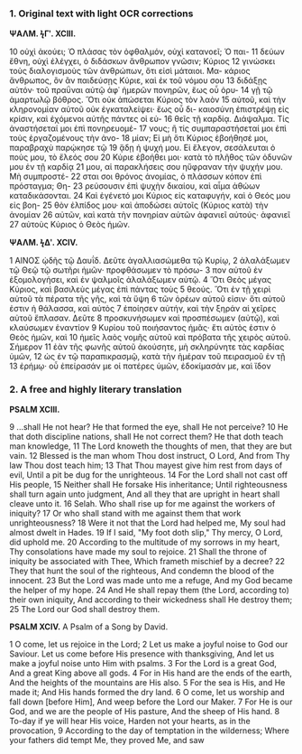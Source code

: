 ### 1. Original text with light OCR corrections

**ΨΑΛΜ. ϟΓʹ. XCIII.**

10 οὐχὶ ἀκούει; Ὁ πλάσας τὸν ὀφθαλμόν, οὐχὶ κατανοεῖ; Ὁ παι-
11 δεύων ἔθνη, οὐχὶ ἐλέγχει, ὁ διδάσκων ἄνθρωπον γνῶσιν; Κύριος
12 γινώσκει τοὺς διαλογισμοὺς τῶν ἀνθρώπων, ὅτι εἰσὶ μάταιοι. Μα-
   κάριος ἄνθρωπος, ὃν ἂν παιδεύσῃς Κύριε, καὶ ἐκ τοῦ νόμου σου
13 διδάξῃς αὐτόν· τοῦ πραΰναι αὐτῷ ἀφ᾿ ἡμερῶν πονηρῶν, ἕως οὗ ὀρυ-
14 γῇ τῷ ἁμαρτωλῷ βόθρος. Ὅτι οὐκ ἀπώσεται Κύριος τὸν λαὸν
15 αὐτοῦ, καὶ τὴν κληρονομίαν αὐτοῦ οὐκ ἐγκαταλείψει· ἕως οὗ δι-
   καιοσύνη ἐπιστρέψῃ εἰς κρίσιν, καὶ ἐχόμενοι αὐτῆς πάντες οἱ εὐ-
16 θεῖς τῇ καρδίᾳ. Διάψαλμα. Τίς ἀναστήσεταί μοι ἐπὶ πονηρευομέ-
17 νους; ἢ τίς συμπαραστήσεταί μοι ἐπὶ τοὺς ἐργαζομένους τὴν ἀνο-
18 μίαν; Εἰ μὴ ὅτι Κύριος ἐβοήθησέ μοι, παραβραχὺ παρῴκησε τῷ
19 ᾅδῃ ἡ ψυχή μου. Εἰ ἔλεγον, σεσάλευται ὁ ποὺς μου, τὸ ἔλεός σου
20 Κύριε ἐβοήθει μοι· κατὰ τὸ πλῆθος τῶν ὀδυνῶν μου ἐν τῇ καρδίᾳ
21 μου, αἱ παρακλήσεις σου ηὔφραναν τὴν ψυχήν μου. Μὴ συμπροστέ-
22 σται σοι θρόνος ἀνομίας, ὁ πλάσσων κόπον ἐπὶ πρόσταγμα; Θη-
23 ρεύσουσιν ἐπὶ ψυχὴν δικαίου, καὶ αἷμα ἀθώων καταδικάσονται.
24 Καὶ ἐγένετό μοι Κύριος εἰς καταφυγήν, καὶ ὁ Θεός μου εἰς βοη-
25 θὸν ἐλπίδος μου· καὶ ἀποδώσει αὐτοῖς (Κύριος κατὰ) τὴν ἀνομίαν
26 αὐτῶν, καὶ κατὰ τὴν πονηρίαν αὐτῶν ἀφανιεῖ αὐτούς· ἀφανιεῖ
27 αὐτοὺς Κύριος ὁ Θεὸς ἡμῶν.

**ΨΑΛΜ. ϟΔʹ. XCIV.**

1 ΑΙΝΟΣ ᾠδῆς τῷ Δαυΐδ. Δεῦτε ἀγαλλιασώμεθα τῷ Κυρίῳ,
2 ἀλαλάξωμεν τῷ Θεῷ τῷ σωτῆρι ἡμῶν· προφθάσωμεν τὸ πρόσω-
3 πον αὐτοῦ ἐν ἐξομολογήσει, καὶ ἐν ψαλμοῖς ἀλαλάξωμεν αὐτῷ.
4 Ὅτι Θεὸς μέγας Κύριος, καὶ βασιλεὺς μέγας ἐπὶ πάντας τοὺς
5 θεούς. Ὅτι ἐν τῇ χειρὶ αὐτοῦ τὰ πέρατα τῆς γῆς, καὶ τὰ ὕψη
6 τῶν ὀρέων αὐτοῦ εἰσιν· ὅτι αὐτοῦ ἐστιν ἡ θάλασσα, καὶ αὐτὸς
7 ἐποίησεν αὐτήν, καὶ τὴν ξηράν αἱ χεῖρες αὐτοῦ ἔπλασαν. Δεῦτε
8 προσκυνήσωμεν καὶ προσπέσωμεν (αὐτῷ), καὶ κλαύσωμεν ἐναντίον
9 Κυρίου τοῦ ποιήσαντος ἡμᾶς· ἔτι αὐτὸς ἐστιν ὁ Θεὸς ἡμῶν, καὶ
10 ἡμεῖς λαὸς νομῆς αὐτοῦ καὶ πρόβατα τῆς χειρὸς αὐτοῦ. Σήμερον
11 ἐὰν τῆς φωνῆς αὐτοῦ ἀκούσητε, μὴ σκληρύνητε τὰς καρδίας ὑμῶν,
12 ὡς ἐν τῷ παραπικρασμῷ, κατὰ τὴν ἡμέραν τοῦ πειρασμοῦ ἐν τῇ
13 ἐρήμῳ· οὗ ἐπείρασάν με οἱ πατέρες ὑμῶν, ἐδοκίμασάν με, καὶ ἴδον

### 2. A free and highly literary translation

**PSALM XCIII.**

9 ...shall He not hear? He that formed the eye, shall He not perceive?
10 He that doth discipline nations, shall He not correct them?
   He that doth teach man knowledge,
11 The Lord knoweth the thoughts of men, that they are but vain.
12 Blessed is the man whom Thou dost instruct, O Lord,
   And from Thy law Thou dost teach him;
13 That Thou mayest give him rest from days of evil,
   Until a pit be dug for the unrighteous.
14 For the Lord shall not cast off His people,
15 Neither shall He forsake His inheritance;
   Until righteousness shall turn again unto judgment,
   And all they that are upright in heart shall cleave unto it.
16 Selah. Who shall rise up for me against the workers of iniquity?
17 Or who shall stand with me against them that work unrighteousness?
18 Were it not that the Lord had helped me,
   My soul had almost dwelt in Hades.
19 If I said, "My foot doth slip,"
   Thy mercy, O Lord, did uphold me.
20 According to the multitude of my sorrows in my heart,
   Thy consolations have made my soul to rejoice.
21 Shall the throne of iniquity be associated with Thee,
   Which frameth mischief by a decree?
22 They that hunt the soul of the righteous,
   And condemn the blood of the innocent.
23 But the Lord was made unto me a refuge,
   And my God became the helper of my hope.
24 And He shall repay them (the Lord, according to) their own iniquity,
   And according to their wickedness shall He destroy them;
25 The Lord our God shall destroy them.

**PSALM XCIV.**
A Psalm of a Song by David.

1 O come, let us rejoice in the Lord;
2 Let us make a joyful noise to God our Saviour.
   Let us come before His presence with thanksgiving,
   And let us make a joyful noise unto Him with psalms.
3 For the Lord is a great God,
   And a great King above all gods.
4 For in His hand are the ends of the earth,
   And the heights of the mountains are His also.
5 For the sea is His, and He made it;
   And His hands formed the dry land.
6 O come, let us worship and fall down [before Him],
   And weep before the Lord our Maker.
7 For He is our God, and we are the people of His pasture,
   And the sheep of His hand.
8 To-day if ye will hear His voice,
   Harden not your hearts, as in the provocation,
9 According to the day of temptation in the wilderness;
   Where your fathers did tempt Me, they proved Me, and saw